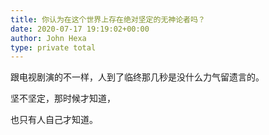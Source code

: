 ```yaml
---
title: 你认为在这个世界上存在绝对坚定的无神论者吗？
date: 2020-07-17 19:19:02+00:00
author: John Hexa
type: private total
---
```

跟电视剧演的不一样，人到了临终那几秒是没什么力气留遗言的。

坚不坚定，那时候才知道，

也只有人自己才知道。


